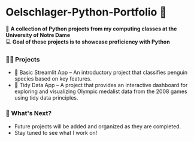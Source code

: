 # Oelschlager-Python-Portfolio 🐍

📂 **A collection of Python projects from my computing classes at the University of Notre Dame**  
💻 **Goal of these projects is to showcase proficiency with Python**  

### 👨‍💻 Projects
- 🐧 Basic Streamlit App – An introductory project that classifies penguin species based on key features.
- 🏅 Tidy Data App – A project that provides an interactive dashboard for exploring and visualizing Olympic medalist data from the 2008 games using tidy data principles.  


### 🚀 What's Next?  
- Future projects will be added and organized as they are completed.  
- Stay tuned to see what I work on!  
